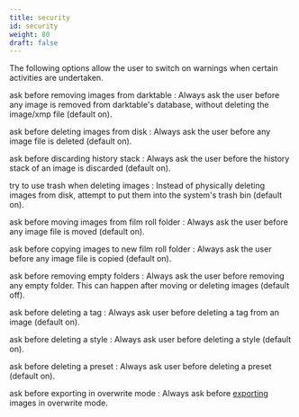 ```yaml
---
title: security
id: security
weight: 80
draft: false
---
```


The following options allow the user to switch on warnings when certain activities are undertaken.

ask before removing images from darktable
: Always ask the user before any image is removed from darktable's database, without deleting the image/xmp file (default on).

ask before deleting images from disk
: Always ask the user before any image file is deleted (default on).

ask before discarding history stack
: Always ask the user before the history stack of an image is discarded (default on).

try to use trash when deleting images
: Instead of physically deleting images from disk, attempt to put them into the system's trash bin (default on).

ask before moving images from film roll folder
: Always ask the user before any image file is moved (default on).

ask before copying images to new film roll folder
: Always ask the user before any image file is copied (default on).

ask before removing empty folders
: Always ask the user before removing any empty folder. This can happen after moving or deleting images (default off).

ask before deleting a tag
: Always ask user before deleting a tag from an image (default on).

ask before deleting a style
: Always ask user before deleting a style (default on). 

ask before deleting a preset
: Always ask user before deleting a preset (default on). 

ask before exporting in overwrite mode
: Always ask before [exporting](../module-reference/utility-modules/shared/export.md) images in overwrite mode.

